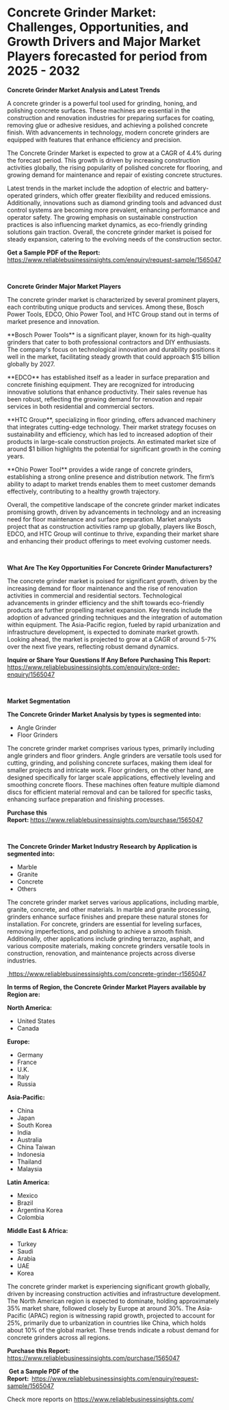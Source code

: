 <p><h1>Concrete Grinder Market: Challenges, Opportunities, and Growth Drivers and Major Market Players forecasted for period from 2025 - 2032</h1></p><p><strong>Concrete Grinder Market Analysis and Latest Trends</strong></p>
<p><p>A concrete grinder is a powerful tool used for grinding, honing, and polishing concrete surfaces. These machines are essential in the construction and renovation industries for preparing surfaces for coating, removing glue or adhesive residues, and achieving a polished concrete finish. With advancements in technology, modern concrete grinders are equipped with features that enhance efficiency and precision.</p><p>The Concrete Grinder Market is expected to grow at a CAGR of 4.4% during the forecast period. This growth is driven by increasing construction activities globally, the rising popularity of polished concrete for flooring, and growing demand for maintenance and repair of existing concrete structures. </p><p>Latest trends in the market include the adoption of electric and battery-operated grinders, which offer greater flexibility and reduced emissions. Additionally, innovations such as diamond grinding tools and advanced dust control systems are becoming more prevalent, enhancing performance and operator safety. The growing emphasis on sustainable construction practices is also influencing market dynamics, as eco-friendly grinding solutions gain traction. Overall, the concrete grinder market is poised for steady expansion, catering to the evolving needs of the construction sector.</p></p>
<p><strong>Get a Sample PDF of the Report:&nbsp;</strong> <a href="https://www.reliablebusinessinsights.com/enquiry/request-sample/1565047?utm_campaign=3430&utm_medium=2&utm_source=Github&utm_content=ia&utm_term=11042025&utm_id=concrete-grinder">https://www.reliablebusinessinsights.com/enquiry/request-sample/1565047</a></p>
<p>&nbsp;</p>
<p><strong>Concrete Grinder Major Market Players</strong></p>
<p><p>The concrete grinder market is characterized by several prominent players, each contributing unique products and services. Among these, Bosch Power Tools, EDCO, Ohio Power Tool, and HTC Group stand out in terms of market presence and innovation.</p><p>**Bosch Power Tools** is a significant player, known for its high-quality grinders that cater to both professional contractors and DIY enthusiasts. The company's focus on technological innovation and durability positions it well in the market, facilitating steady growth that could approach $15 billion globally by 2027.</p><p>**EDCO** has established itself as a leader in surface preparation and concrete finishing equipment. They are recognized for introducing innovative solutions that enhance productivity. Their sales revenue has been robust, reflecting the growing demand for renovation and repair services in both residential and commercial sectors.</p><p>**HTC Group**, specializing in floor grinding, offers advanced machinery that integrates cutting-edge technology. Their market strategy focuses on sustainability and efficiency, which has led to increased adoption of their products in large-scale construction projects. An estimated market size of around $1 billion highlights the potential for significant growth in the coming years.</p><p>**Ohio Power Tool** provides a wide range of concrete grinders, establishing a strong online presence and distribution network. The firm’s ability to adapt to market trends enables them to meet customer demands effectively, contributing to a healthy growth trajectory.</p><p>Overall, the competitive landscape of the concrete grinder market indicates promising growth, driven by advancements in technology and an increasing need for floor maintenance and surface preparation. Market analysts project that as construction activities ramp up globally, players like Bosch, EDCO, and HTC Group will continue to thrive, expanding their market share and enhancing their product offerings to meet evolving customer needs.</p></p>
<p>&nbsp;</p>
<p><strong>What Are The Key Opportunities For Concrete Grinder Manufacturers?</strong></p>
<p><p>The concrete grinder market is poised for significant growth, driven by the increasing demand for floor maintenance and the rise of renovation activities in commercial and residential sectors. Technological advancements in grinder efficiency and the shift towards eco-friendly products are further propelling market expansion. Key trends include the adoption of advanced grinding techniques and the integration of automation within equipment. The Asia-Pacific region, fueled by rapid urbanization and infrastructure development, is expected to dominate market growth. Looking ahead, the market is projected to grow at a CAGR of around 5-7% over the next five years, reflecting robust demand dynamics.</p></p>
<p><strong>Inquire or Share Your Questions If Any Before Purchasing This Report:</strong> <a href="https://www.reliablebusinessinsights.com/enquiry/pre-order-enquiry/1565047?utm_campaign=3430&utm_medium=2&utm_source=Github&utm_content=ia&utm_term=11042025&utm_id=concrete-grinder">https://www.reliablebusinessinsights.com/enquiry/pre-order-enquiry/1565047</a></p>
<p>&nbsp;</p>
<p><strong>Market Segmentation</strong></p>
<p><strong>The Concrete Grinder Market Analysis by types is segmented into:</strong></p>
<p><ul><li>Angle Grinder</li><li>Floor Grinders</li></ul></p>
<p><p>The concrete grinder market comprises various types, primarily including angle grinders and floor grinders. Angle grinders are versatile tools used for cutting, grinding, and polishing concrete surfaces, making them ideal for smaller projects and intricate work. Floor grinders, on the other hand, are designed specifically for larger scale applications, effectively leveling and smoothing concrete floors. These machines often feature multiple diamond discs for efficient material removal and can be tailored for specific tasks, enhancing surface preparation and finishing processes.</p></p>
<p><strong>Purchase this Report:&nbsp;</strong><a href="https://www.reliablebusinessinsights.com/purchase/1565047?utm_campaign=3430&utm_medium=2&utm_source=Github&utm_content=ia&utm_term=11042025&utm_id=concrete-grinder">https://www.reliablebusinessinsights.com/purchase/1565047</a></p>
<p>&nbsp;</p>
<p><strong>The Concrete Grinder Market Industry Research by Application is segmented into:</strong></p>
<p><ul><li>Marble</li><li>Granite</li><li>Concrete</li><li>Others</li></ul></p>
<p><p>The concrete grinder market serves various applications, including marble, granite, concrete, and other materials. In marble and granite processing, grinders enhance surface finishes and prepare these natural stones for installation. For concrete, grinders are essential for leveling surfaces, removing imperfections, and polishing to achieve a smooth finish. Additionally, other applications include grinding terrazzo, asphalt, and various composite materials, making concrete grinders versatile tools in construction, renovation, and maintenance projects across diverse industries.</p></p>
<p><a href="https://www.reliablebusinessinsights.com/concrete-grinder-r1565047?utm_campaign=3430&utm_medium=2&utm_source=Github&utm_content=ia&utm_term=11042025&utm_id=concrete-grinder">&nbsp;https://www.reliablebusinessinsights.com/concrete-grinder-r1565047</a></p>
<p><strong>In terms of Region, the Concrete Grinder Market Players available by Region are:</strong></p>
<p>
    <p> <strong> North America: </strong>
        <ul>
            <li>United States</li>
            <li>Canada</li>
        </ul>
        </p> 
    <p> <strong> Europe: </strong>
        <ul>
            <li>Germany</li>
            <li>France</li>
            <li>U.K.</li>
            <li>Italy</li>
            <li>Russia</li>
        </ul>
        </p> 
    <p> <strong> Asia-Pacific: </strong>
        <ul>
            <li>China</li>
            <li>Japan</li>
            <li>South Korea</li>
            <li>India</li>
            <li>Australia</li>
            <li>China Taiwan</li>
            <li>Indonesia</li>
            <li>Thailand</li>
            <li>Malaysia</li>
        </ul>
        </p> 
    <p> <strong> Latin America: </strong>
        <ul>
            <li>Mexico</li>
            <li>Brazil</li>
            <li>Argentina Korea</li>
            <li>Colombia</li>
        </ul>
        </p> 
    <p> <strong> Middle East & Africa: </strong>
        <ul>
            <li>Turkey</li>
            <li>Saudi</li>
            <li>Arabia</li>
            <li>UAE</li>
            <li>Korea</li>
        </ul>
    </p>
    </p>
<p><p>The concrete grinder market is experiencing significant growth globally, driven by increasing construction activities and infrastructure development. The North American region is expected to dominate, holding approximately 35% market share, followed closely by Europe at around 30%. The Asia-Pacific (APAC) region is witnessing rapid growth, projected to account for 25%, primarily due to urbanization in countries like China, which holds about 10% of the global market. These trends indicate a robust demand for concrete grinders across all regions.</p></p>
<p><strong>Purchase this Report: </strong><a href="https://www.reliablebusinessinsights.com/purchase/1565047?utm_campaign=3430&utm_medium=2&utm_source=Github&utm_content=ia&utm_term=11042025&utm_id=concrete-grinder">https://www.reliablebusinessinsights.com/purchase/1565047</a></p>
<p>&nbsp;<strong>Get a Sample PDF of the Report:&nbsp;&nbsp;</strong><a href="https://www.reliablebusinessinsights.com/enquiry/request-sample/1565047?utm_campaign=3430&utm_medium=2&utm_source=Github&utm_content=ia&utm_term=11042025&utm_id=concrete-grinder">https://www.reliablebusinessinsights.com/enquiry/request-sample/1565047</a></p>
<p><strong></strong></p>
<p>Check more reports on <a href="https://www.reliablebusinessinsights.com/?utm_campaign=3430&utm_medium=2&utm_source=Github&utm_content=ia&utm_term=11042025&utm_id=concrete-grinder">https://www.reliablebusinessinsights.com/</a></p>